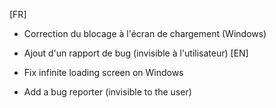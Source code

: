 [FR]

- Correction du blocage à l'écran de chargement (Windows)
- Ajout d'un rapport de bug (invisible à l'utilisateur)
[EN]

- Fix infinite loading screen on Windows
- Add a bug reporter (invisible to the user)
